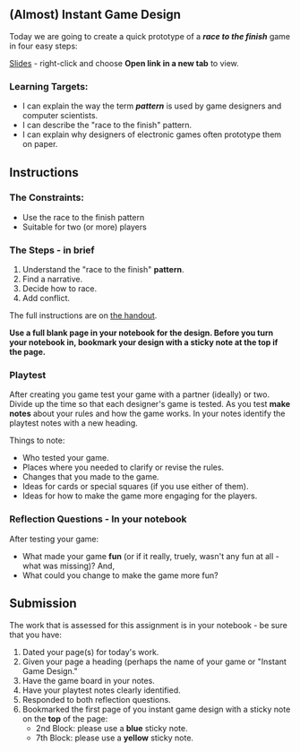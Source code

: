 [//]: # (<p><iframe src="https://douglasurner.github.io/GDP1/units/0/assignments/U0.3-instant-game-design/" width="100%" height="666px"></iframe></p>)

[slides]: https://docs.google.com/presentation/d/1ERxw06mcIuoDibcj6FqIWg8tJypgAelR2NswMEg0JIo/edit?usp=sharing
[handout]: https://docs.google.com/document/d/1ZRybnTi7oD4AgrY_1ax-MAQXkqkocGvlqawwnpknLVM/edit?usp=sharing

## (Almost) Instant Game Design

Today we are going to create a quick prototype of a ***race to the finish*** game in four easy steps:

[Slides][slides] - right-click and choose **Open link in a new tab** to view.

### Learning Targets:

* I can explain the way the term ***pattern*** is used by game designers and computer scientists.
* I can describe the "race to the finish" pattern.
* I can explain why designers of electronic games often prototype them on paper.

## Instructions

### The Constraints:
* Use the race to the finish pattern
* Suitable for two (or more) players

### The Steps - in brief
1. Understand the "race to the finish" **pattern**.
2. Find a narrative.
3. Decide how to race.
4. Add conflict.

The full instructions are on [the handout](https://docs.google.com/document/d/1ZRybnTi7oD4AgrY_1ax-MAQXkqkocGvlqawwnpknLVM/edit?usp=sharing).

**Use a full blank page in your notebook for the design. Before you turn your notebook in, bookmark your design with a sticky note at the top if the page.**

### Playtest

After creating you game test your game with a partner (ideally) or two. Divide up the time so that each designer's game is tested. As you test **make notes** about your rules and how the game works. In your notes identify the playtest notes with a new heading.

Things to note:
* Who tested your game.
* Places where you needed to clarify or revise the rules.
* Changes that you made to the game.
* Ideas for cards or special squares (if you use either of them).
* Ideas for how to make the game more engaging for the players.

### Reflection Questions - In your notebook

After testing your game:
* What made your game **fun** (or if it really, truely, wasn't any fun at all - what was missing)? And, 
* What could you change to make the game more fun?

## Submission

The work that is assessed for this assignment is in your notebook - be sure that you have:
1. Dated your page(s) for today's work.
1. Given your page a heading (perhaps the name of your game or "Instant Game Design."
1. Have the game board in your notes.
1. Have your playtest notes clearly identified.
1. Responded to both reflection questions.
1. Bookmarked the first page of you instant game design with a sticky note on the **top** of the page:
   - 2nd Block: please use a **blue** sticky note.
   - 7th Block: please use a **yellow** sticky note.
   
